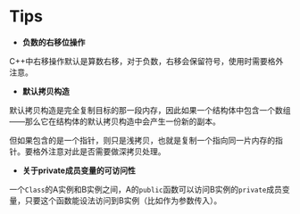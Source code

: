 # Tips

- **负数的右移位操作**

C++中右移操作默认是算数右移，对于负数，右移会保留符号，使用时需要格外注意。

- **默认拷贝构造**

默认拷贝构造是完全复制目标的那一段内存，因此如果一个结构体中包含一个数组——那么它在结构体的默认拷贝构造中会产生一份新的副本。

但如果包含的是一个指针，则只是浅拷贝，也就是复制一个指向同一片内存的指针。要格外注意对此是否需要做深拷贝处理。

- **关于private成员变量的可访问性**

一个`Class`的A实例和B实例之间，A的`public`函数可以访问B实例的`private`成员变量，只要这个函数能设法访问到B实例（比如作为参数传入）。